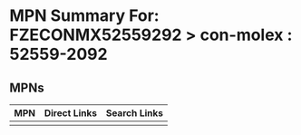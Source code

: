 



# MPN Summary For: FZECONMX52559292 > con-molex : 52559-2092

## MPNs
  

|MPN|Direct Links|Search Links|
| :--- | :--- | :--- |
||||
